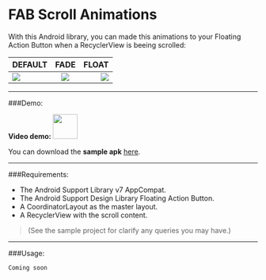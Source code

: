 # FAB Scroll Animations

With this Android library, you can made this animations to your Floating Action Button when a RecyclerView is beeing scrolled:

| DEFAULT | FADE | FLOAT |
|----------|:-------------:|------:|
| ![](http://i.imgur.com/qps7rJU.gif) | ![](http://i.imgur.com/eBi91N9.gif) | ![](http://i.imgur.com/jyKygPS.gif) |

---

###Demo:

**Video demo:** <a href=#><img src=http://www.marketingtango.com/wp-content/uploads/2014/02/YouTube-icon-full_color.png width=50 /></a>

You can download the **sample apk** [here](https://github.com/marcoscgdev/fabscrollanimations/blob/master/sample/sample.apk?raw=true).

---

###Requirements:

* The Android Support Library v7 AppCompat.
* The Android Support Design Library Floating Action Button.
* A CoordinatorLayout as the master layout.
* A RecyclerView with the scroll content.

>(See the sample project for clarify any queries you may have.)
 
---

###Usage:

```xml
Coming soon
```
